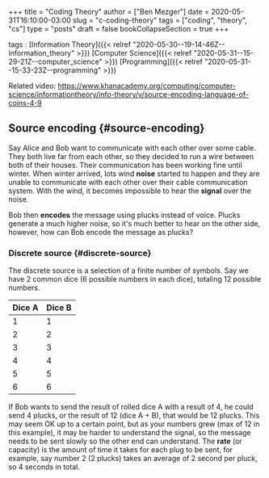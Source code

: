 +++
title = "Coding Theory"
author = ["Ben Mezger"]
date = 2020-05-31T16:10:00-03:00
slug = "c-coding-theory"
tags = ["coding", "theory", "cs"]
type = "posts"
draft = false
bookCollapseSection = true
+++

tags
: [Information Theory]({{< relref "2020-05-30--19-14-46Z--information_theory" >}}) [Computer Science]({{< relref "2020-05-31--15-29-21Z--computer_science" >}}) [Programming]({{< relref "2020-05-31--15-33-23Z--programming" >}})

Related video: <https://www.khanacademy.org/computing/computer-science/informationtheory/info-theory/v/source-encoding-language-of-coins-4-9>


## Source encoding {#source-encoding}

Say Alice and Bob want to communicate with each other over some cable. They both
live far from each other, so they decided to run a wire between both of their
houses. Their communication has been working fine until winter. When winter
arrived, lots wind **noise** started to happen and they are unable to communicate
with each other over their cable communication system. With the wind, it becomes
impossible to hear the **signal** over the noise.

Bob then **encodes** the message using plucks instead of voice. Plucks generate a
much higher noise, so it's much better to hear on the other side, however, how
can Bob encode the message as plucks?


### Discrete source {#discrete-source}

The discrete source is a selection of a finite number of symbols. Say we have 2
common dice (6 possible numbers in each dice), totaling 12 possible numbers.

| Dice A | Dice B |
|--------|--------|
| 1      | 1      |
| 2      | 2      |
| 3      | 3      |
| 4      | 4      |
| 5      | 5      |
| 6      | 6      |

If Bob wants to send the result of rolled dice A with a result of 4, he could
send 4 plucks, or the result of 12 (dice A + B), that would be 12 plucks. This
may seem OK up to a certain point, but as your numbers grew (max of 12 in this
example), it may be harder to understand the signal, so the message needs to be
sent slowly so the other end can understand. The **rate** (or capacity) is the
amount of time it takes for each plug to be sent, for example, say number 2 (2
plucks) takes an average of 2 second per pluck, so 4 seconds in total.